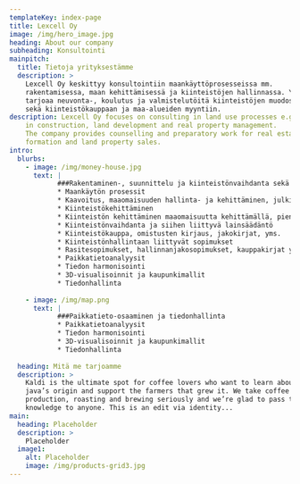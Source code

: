 ```yaml
---
templateKey: index-page
title: Lexcell Oy
image: /img/hero_image.jpg
heading: About our company
subheading: Konsultointi
mainpitch:
  title: Tietoja yrityksestämme
  description: >
    Lexcell Oy keskittyy konsultointiin maankäyttöprosesseissa mm.
    rakentamisessa, maan kehittämisessä ja kiinteistöjen hallinnassa. Yhtiö
    tarjoaa neuvonta-, koulutus ja valmistelutöitä kiinteistöjen muodostamiseen,
    sekä kiinteistökauppaan ja maa-alueiden myyntiin.
description: Lexcell Oy focuses on consulting in land use processes e.g.
    in construction, land development and real property management.
    The company provides counselling and preparatory work for real estate
    formation and land property sales.
intro:
  blurbs:
    - image: /img/money-house.jpg
      text: |
            ###Rakentaminen-, suunnittelu ja kiinteistönvaihdanta sekä juridinen osaaminen
            * Maankäytön prosessit 
            * Kaavoitus, maaomaisuuden hallinta- ja kehittäminen, julkiset prosessit esimerkiksi rakentaminen- ja kiinteistönmuodostaminen kunnalla. 
            * Kiinteistökehittäminen 
            * Kiinteistön kehittäminen maaomaisuutta kehittämällä, pienkiinteistöjen kehittäminen esim. asuinhuoneistot, kaavoittaminen, kiinteistökehittämisen yleiset trendit 
            * Kiinteistönvaihdanta ja siihen liittyvä lainsäädäntö 
            * Kiinteistökauppa, omistusten kirjaus, jakokirjat, yms. 
            * Kiinteistönhallintaan liittyvät sopimukset 
            * Rasitesopimukset, hallinnanjakosopimukset, kauppakirjat yms. 
            * Paikkatietoanalyysit 
            * Tiedon harmonisointi 
            * 3D-visualisoinnit ja kaupunkimallit 
            * Tiedonhallinta 
           
    - image: /img/map.png
      text: |
            ###Paikkatieto-osaaminen ja tiedonhallinta      
            * Paikkatietoanalyysit 
            * Tiedon harmonisointi 
            * 3D-visualisoinnit ja kaupunkimallit 
            * Tiedonhallinta
            
  heading: Mitä me tarjoamme
  description: >
    Kaldi is the ultimate spot for coffee lovers who want to learn about their
    java’s origin and support the farmers that grew it. We take coffee
    production, roasting and brewing seriously and we’re glad to pass that
    knowledge to anyone. This is an edit via identity...
main:
  heading: Placeholder
  description: >
    Placeholder
  image1:
    alt: Placeholder
    image: /img/products-grid3.jpg
---
```

